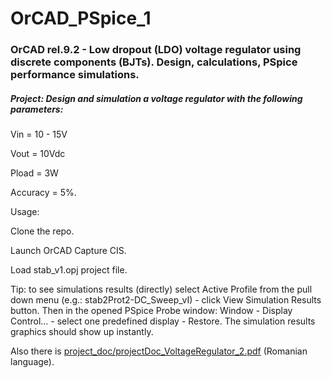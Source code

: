 # OrCAD_PSpice_1
### OrCAD rel.9.2 - Low dropout (LDO) voltage regulator using discrete components (BJTs). Design, calculations, PSpice performance simulations.
##### Project: Design and simulation a voltage regulator with the following parameters:
Vin = 10 - 15V

Vout = 10Vdc

Pload = 3W

Accuracy = 5%.

Usage:

Clone the repo.

Launch OrCAD Capture CIS.

Load stab_v1.opj project file.

Tip: to see simulations results (directly) select Active Profile from the pull down menu (e.g.: stab2Prot2-DC_Sweep_vI) - click View Simulation Results button. Then in the opened PSpice Probe window: Window - Display Control... - select one predefined display - Restore. The simulation results graphics should show up instantly.

Also there is [project_doc/projectDoc_VoltageRegulator_2.pdf](https://github.com/Vladi2017/OrCAD_PSpice_1/blob/main/project_doc/projectDoc_VoltageRegulator_2.pdf) (Romanian language).
